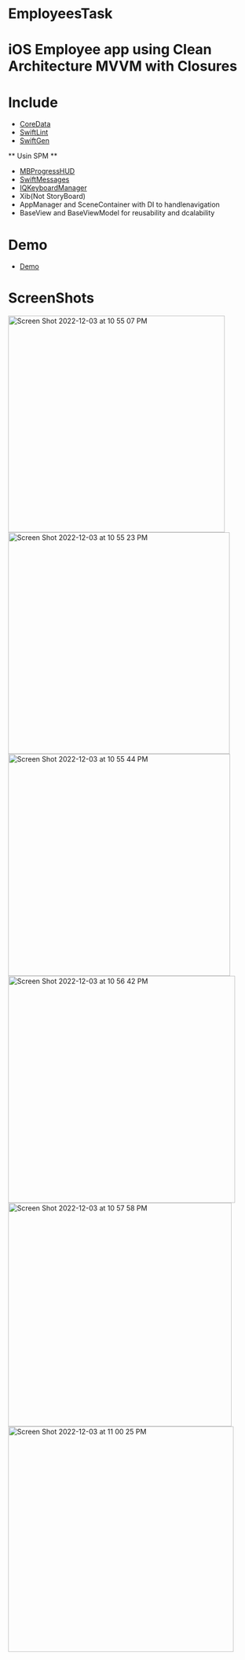 # EmployeesTask
# iOS Employee app using Clean Architecture  MVVM with Closures

# Include

- [CoreData](https://developer.apple.com/documentation/coredata)
- [SwiftLint](https://github.com/realm/SwiftLint)
- [SwiftGen](https://github.com/SwiftGen/SwiftGen)

** Usin SPM **

- [MBProgressHUD](https://github.com/jdg/MBProgressHUD)
- [SwiftMessages](https://github.com/SwiftKickMobile/SwiftMessages)
- [IQKeyboardManager](https://github.com/hackiftekhar/IQKeyboardManager)
- Xib(Not StoryBoard)
- AppManager and SceneContainer with DI to handlenavigation
- BaseView and BaseViewModel for reusability and dcalability 

# Demo
- [Demo](https://drive.google.com/drive/folders/1zIDUt_UWXQuuQ8s_78GGxpNyqEtsiAF7)

# ScreenShots
<img width="441" alt="Screen Shot 2022-12-03 at 10 55 07 PM" src="https://user-images.githubusercontent.com/62431612/205462654-1d5a0f29-eb60-463e-922f-114ddea3572d.png">
<img width="451" alt="Screen Shot 2022-12-03 at 10 55 23 PM" src="https://user-images.githubusercontent.com/62431612/205462656-2ca5c756-5148-48e3-8b49-03ad5a4c5c66.png">
<img width="452" alt="Screen Shot 2022-12-03 at 10 55 44 PM" src="https://user-images.githubusercontent.com/62431612/205462659-01e3479f-6956-4b6e-8000-8d3cdd1afb0b.png">
<img width="462" alt="Screen Shot 2022-12-03 at 10 56 42 PM" src="https://user-images.githubusercontent.com/62431612/205462669-68d2f046-c2fc-4b07-9882-107283d04eaa.png">
<img width="455" alt="Screen Shot 2022-12-03 at 10 57 58 PM" src="https://user-images.githubusercontent.com/62431612/205462671-1bc23dfb-7996-4d3a-8bdb-b9c0d307df9c.png">
<img width="459" alt="Screen Shot 2022-12-03 at 11 00 25 PM" src="https://user-images.githubusercontent.com/62431612/205462676-6061c1a0-0480-46a9-95f2-3b9ffe563c80.png">

